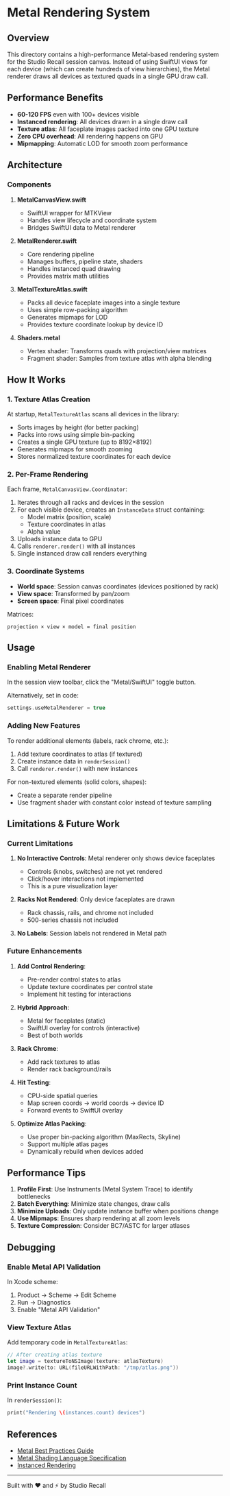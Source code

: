 # Metal Rendering System

## Overview

This directory contains a high-performance Metal-based rendering system for the Studio Recall session canvas. Instead of using SwiftUI views for each device (which can create hundreds of view hierarchies), the Metal renderer draws all devices as textured quads in a single GPU draw call.

## Performance Benefits

- **60-120 FPS** even with 100+ devices visible
- **Instanced rendering**: All devices drawn in a single draw call
- **Texture atlas**: All faceplate images packed into one GPU texture
- **Zero CPU overhead**: All rendering happens on GPU
- **Mipmapping**: Automatic LOD for smooth zoom performance

## Architecture

### Components

1. **MetalCanvasView.swift**
   - SwiftUI wrapper for MTKView
   - Handles view lifecycle and coordinate system
   - Bridges SwiftUI data to Metal renderer

2. **MetalRenderer.swift**
   - Core rendering pipeline
   - Manages buffers, pipeline state, shaders
   - Handles instanced quad drawing
   - Provides matrix math utilities

3. **MetalTextureAtlas.swift**
   - Packs all device faceplate images into a single texture
   - Uses simple row-packing algorithm
   - Generates mipmaps for LOD
   - Provides texture coordinate lookup by device ID

4. **Shaders.metal**
   - Vertex shader: Transforms quads with projection/view matrices
   - Fragment shader: Samples from texture atlas with alpha blending

## How It Works

### 1. Texture Atlas Creation

At startup, `MetalTextureAtlas` scans all devices in the library:
- Sorts images by height (for better packing)
- Packs into rows using simple bin-packing
- Creates a single GPU texture (up to 8192×8192)
- Generates mipmaps for smooth zooming
- Stores normalized texture coordinates for each device

### 2. Per-Frame Rendering

Each frame, `MetalCanvasView.Coordinator`:
1. Iterates through all racks and devices in the session
2. For each visible device, creates an `InstanceData` struct containing:
   - Model matrix (position, scale)
   - Texture coordinates in atlas
   - Alpha value
3. Uploads instance data to GPU
4. Calls `renderer.render()` with all instances
5. Single instanced draw call renders everything

### 3. Coordinate Systems

- **World space**: Session canvas coordinates (devices positioned by rack)
- **View space**: Transformed by pan/zoom
- **Screen space**: Final pixel coordinates

Matrices:
```
projection × view × model = final position
```

## Usage

### Enabling Metal Renderer

In the session view toolbar, click the "Metal/SwiftUI" toggle button.

Alternatively, set in code:
```swift
settings.useMetalRenderer = true
```

### Adding New Features

To render additional elements (labels, rack chrome, etc.):

1. Add texture coordinates to atlas (if textured)
2. Create instance data in `renderSession()`
3. Call `renderer.render()` with new instances

For non-textured elements (solid colors, shapes):
- Create a separate render pipeline
- Use fragment shader with constant color instead of texture sampling

## Limitations & Future Work

### Current Limitations

1. **No Interactive Controls**: Metal renderer only shows device faceplates
   - Controls (knobs, switches) are not yet rendered
   - Click/hover interactions not implemented
   - This is a pure visualization layer

2. **Racks Not Rendered**: Only device faceplates are drawn
   - Rack chassis, rails, and chrome not included
   - 500-series chassis not included

3. **No Labels**: Session labels not rendered in Metal path

### Future Enhancements

1. **Add Control Rendering**:
   - Pre-render control states to atlas
   - Update texture coordinates per control state
   - Implement hit testing for interactions

2. **Hybrid Approach**:
   - Metal for faceplates (static)
   - SwiftUI overlay for controls (interactive)
   - Best of both worlds

3. **Rack Chrome**:
   - Add rack textures to atlas
   - Render rack background/rails

4. **Hit Testing**:
   - CPU-side spatial queries
   - Map screen coords → world coords → device ID
   - Forward events to SwiftUI overlay

5. **Optimize Atlas Packing**:
   - Use proper bin-packing algorithm (MaxRects, Skyline)
   - Support multiple atlas pages
   - Dynamically rebuild when devices added

## Performance Tips

1. **Profile First**: Use Instruments (Metal System Trace) to identify bottlenecks
2. **Batch Everything**: Minimize state changes, draw calls
3. **Minimize Uploads**: Only update instance buffer when positions change
4. **Use Mipmaps**: Ensures sharp rendering at all zoom levels
5. **Texture Compression**: Consider BC7/ASTC for larger atlases

## Debugging

### Enable Metal API Validation

In Xcode scheme:
1. Product → Scheme → Edit Scheme
2. Run → Diagnostics
3. Enable "Metal API Validation"

### View Texture Atlas

Add temporary code in `MetalTextureAtlas`:
```swift
// After creating atlas texture
let image = textureToNSImage(texture: atlasTexture)
image?.write(to: URL(fileURLWithPath: "/tmp/atlas.png"))
```

### Print Instance Count

In `renderSession()`:
```swift
print("Rendering \(instances.count) devices")
```

## References

- [Metal Best Practices Guide](https://developer.apple.com/library/archive/documentation/3DDrawing/Conceptual/MTLBestPracticesGuide/)
- [Metal Shading Language Specification](https://developer.apple.com/metal/Metal-Shading-Language-Specification.pdf)
- [Instanced Rendering](https://developer.apple.com/documentation/metal/render_passes/rendering_a_scene_with_deferred_lighting)

---

Built with ❤️ and ⚡️ by Studio Recall
